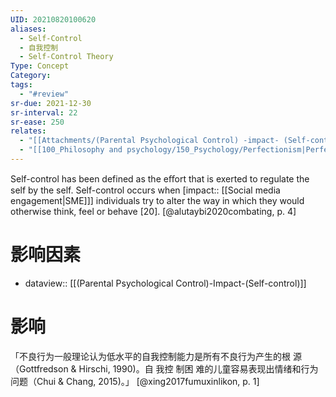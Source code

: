 ```yaml
---
UID: 20210820100620
aliases:
  - Self-Control
  - 自我控制
  - Self-Control Theory
Type: Concept
Category: 
tags:
  - "#review"
sr-due: 2021-12-30
sr-interval: 22
sr-ease: 250
relates:
  - "[[Attachments/(Parental Psychological Control) -impact- (Self-control)]]"
  - "[[100_Philosophy and psychology/150_Psychology/Perfectionism|Perfectionism]]"
---
```


Self-control has been defined as the eﬀort that is exerted to regulate the self by the self. Self-control occurs when [impact:: [[Social media engagement|SME]]] individuals try to alter the way in which they would otherwise think, feel or behave [20]. [@alutaybi2020combating, p. 4]

# 影响因素

- dataview:: [[(Parental Psychological Control)-Impact-(Self-control)]]

# 影响

「不良行为一般理论认为低水平的自我控制能力是所有不良行为产生的根 源（Gottfredson & Hirschi, 1990)。自 我控 制困 难的儿童容易表现出情绪和行为问题（Chui & Chang, 2015)。」 [@xing2017fumuxinlikon, p. 1]


